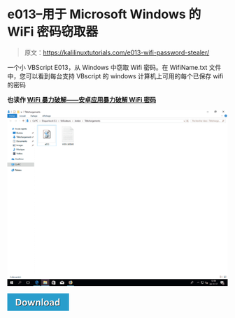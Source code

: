 # e013–用于 Microsoft Windows 的 WiFi 密码窃取器

> 原文：<https://kalilinuxtutorials.com/e013-wifi-password-stealer/>

一个小 VBScript E013，从 Windows 中窃取 Wifi 密码。在 WifiName.txt 文件中，您可以看到每台支持 VBscript 的 windows 计算机上可用的每个已保存 wifi 的密码

**也读作 [WiFi 暴力破解——安卓应用暴力破解 WiFi 密码](http://kalilinuxtutorials.com/wifi-bruteforcer/)**

![](img//853ca69deb01073e184e62b9612384e3.png)

[![](img//a51de913dc60eee505c4a68651ee8e4d.png)](https://github.com/0v3rl0w/e013)